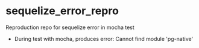 # sequelize_error_repro

Reproduction repo for sequelize error in mocha test

* During test with mocha, produces error: Cannot find module 'pg-native'